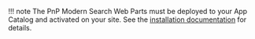 !!! note
    The PnP Modern Search Web Parts must be deployed to your App Catalog and activated on your site. See the [installation documentation](../installation.md) for details.
